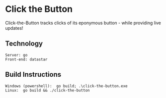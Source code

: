 # Click the Button

Click-the-Button tracks clicks of its eponymous button - while providing live updates!


## Technology

    Server: go
    Front-end: datastar

## Build Instructions

    Windows (powershell):  go build; .\click-the-button.exe
    Linux:  go build && ./click-the-button
